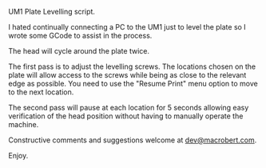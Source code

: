 UM1 Plate Levelling script.

I hated continually connecting a PC to the UM1 just to level the plate so I 
wrote some GCode to assist in the process.

The head will cycle around the plate twice. 

The first pass is to adjust the levelling screws. The locations chosen on the 
plate will allow access to the screws while being as close to the relevant 
edge as possible. You need to use the "Resume Print" menu option to move to
the next location.

The second pass will pause at each location for 5 seconds allowing easy verification
of the head position without having to manually operate the machine.

Constructive comments and suggestions welcome at dev@macrobert.com.

Enjoy.